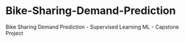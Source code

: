 # Bike-Sharing-Demand-Prediction
Bike Sharing Demand Prediction - Supervised Learning ML - Capstone Project 
